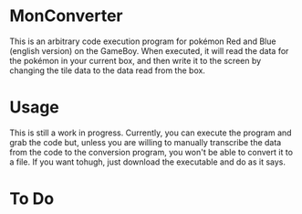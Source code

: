 # MonConverter
This is an arbitrary code execution program for pokémon Red and Blue (english version) on the GameBoy.
When executed, it will read the data for the pokémon in your current box, and then write it to the screen by changing the tile data to the data read from the box.
# Usage
This is still a work in progress. Currently, you can execute the program and grab the code but, unless you are willing to manually transcribe the data from the code to the conversion program, you won't be able to convert it to a file.
If you want tohugh, just download the executable and do as it says.


# To Do
